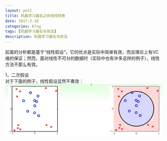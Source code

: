 ```yaml
---
layout: post
title: 机器学习基石之非线性转换
date: 2017-2-18
categories: blog
tags: [机器学习基石与技法]
description: 机器学习基石与技法
---
```


前面的分析都是基于“线性假设“，它的优点是实际中简单有效，而且理论上有VC 维的保证；然而，面对线性不可分的数据时（实际中也有许多这样的例子），线性方法不那么有效。

1，二次假设                       
对于下面的例子，线性假设显然不奏效：         
![](https://raw.githubusercontent.com/whuhan2013/myImage/master/foundation/chapter12/p1.jpg)

